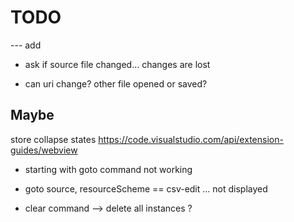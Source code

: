 # TODO




--- add

- ask if source file changed... changes are lost

- can uri change? other file opened or saved?

## Maybe

store collapse states
https://code.visualstudio.com/api/extension-guides/webview


- starting with goto command not working

- goto source, resourceScheme == csv-edit ... not displayed

- clear command --> delete all instances ?